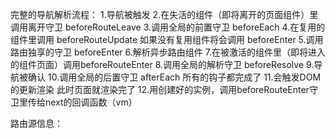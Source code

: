 完整的导航解析流程：
    1.导航被触发
    2.在失活的组件（即将离开的页面组件）里调用离开守卫 beforeRouteLeave
    3.调用全局的前置守卫 beforeEach
    4.在复用的组件里调用 beforeRouteUpdate  如果没有复用组件将会调用 beforeEnter
    5.调用路由独享的守卫 beforeEnter
    6.解析异步路由组件
    7.在被激活的组件里（即将进入的组件页面）调用beforeRouteEnter
    8.调用全局的解析守卫 beforeResolve
    9.导航被确认
    10.调用全局的后置守卫 afterEach   所有的钩子都完成了
    11.会触发DOM的更新渲染   此时页面就渲染完了
    12.用创建好的实例，调用beforeRouteEnter守卫里传给next的回调函数（vm）

    

路由源信息：
        